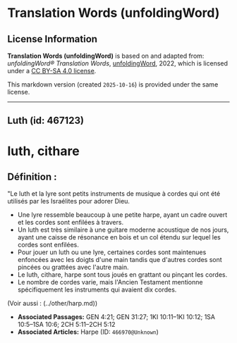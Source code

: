# Translation Words (unfoldingWord)

## License Information

**Translation Words (unfoldingWord)** is based on and adapted from: _unfoldingWord® Translation Words_, [unfoldingWord](https://unfoldingword.org/utw), 2022, which is licensed under a [CC BY-SA 4.0 license](https://creativecommons.org/licenses/by-sa/4.0/legalcode.en).

This markdown version (created `2025-10-16`) is provided under the same license.



--------------------------------

## Luth (id: 467123)

luth, cithare
=============

Définition :
------------

"Le luth et la lyre sont petits instruments de musique à cordes qui ont été utilisés par les Israélites pour adorer Dieu.

* Une lyre ressemble beaucoup à une petite harpe, ayant un cadre ouvert et les cordes sont enfilées à travers.
* Un luth est très similaire à une guitare moderne acoustique de nos jours, ayant une caisse de résonance en bois et un col étendu sur lequel les cordes sont enfilées.
* Pour jouer un luth ou une lyre, certaines cordes sont maintenues enfoncées avec les doigts d'une main tandis que d'autres cordes sont pincées ou grattées avec l'autre main.
* Le luth, cithare, harpe sont tous joués en grattant ou pinçant les cordes.
* Le nombre de cordes varie, mais l'Ancien Testament mentionne spécifiquement les instruments qui avaient dix cordes.

(Voir aussi : (../other/harp.md))

* **Associated Passages:** GEN 4:21; GEN 31:27; 1KI 10:11–1KI 10:12; 1SA 10:5–1SA 10:6; 2CH 5:11–2CH 5:12
* **Associated Articles:** Harpe (ID: `466970@Unknown`)

